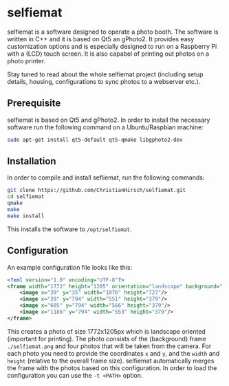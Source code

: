 # selfiemat

selfiemat is a software designed to operate a photo booth. The software is written in C++ and it is based on Qt5 an gPhoto2. It provides easy customization options and is especially designed to run on a Raspberry Pi with a (LCD) touch screen.
It is also capabel of printing out photos on a photo printer.

Stay tuned to read about the whole selfiemat project (including setup details, housing, configurations to sync photos to a webserver etc.).

## Prerequisite

selfiemat is based on Qt5 and gPhoto2. In order to install the necessary software run the following command on a Ubuntu/Raspbian machine:
```bash
sudo apt-get install qt5-default qt5-qmake libgphoto2-dev
```

## Installation

In order to compile and install sefliemat, run the following commands:
```bash
git clone https://github.com/ChristianHirsch/selfiemat.git
cd selfiemat
qmake
make
make install
```
This installs the software to `/opt/selfiemat`.

## Configuration
An example configuration file looks like this:
```xml
<?xml version="1.0" encoding="UTF-8"?>
<frame width="1772" height="1205" orientation="landscape" background="./selfiemat.png">
	<image x="39" y="35" width="1076" height="727"/>
	<image x="39" y="794" width="551" height="379"/>
	<image x="605" y="794" width="566" height="379"/>
	<image x="1186" y="794" width="553" height="379"/>
</frame>
```
This creates a photo of size 1772x1205px which is landscape oriented (important for printing).
The photo consists of the (background) frame `./selfiemat.png` and four photos that will be taken from the camera.
For each photo you need to provide the coordinates `x` and `y`, and the `width` and `height` (relative to the overall frame size).
selfiemat automatically merges the frame with the photos based on this configuration.
In order to load the configuration you can use the `-t <PATH>` option.